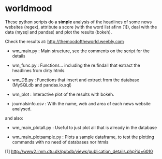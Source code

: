 worldmood
=========

These python scripts do a **simple** analysis of the headlines of some news websites (regex), attribute a score (with the word list afinn [1]), deal with the data (mysql and pandas) and plot the results (bokeh).

Check the results at: http://themoodoftheworld.weebly.com

- wm_main.py :    Main structure, see the comments on the script for the details

- wm_func.py :    Functions... including the re.findall that extract the headlines from dirty htmls

- wm_DB.py   :    Functions that insert and extract from the database (MySQLdb and pandas.io.sql)

- wm_plot    :    Interactive plot of the results with bokeh.

- journalsinfo.csv : With the name, web and area of each news website analysed.

and also:

- wm_main_plotall.py    :  Useful to just plot all that is already in the database
 
- wm_main_plotsample.py :  Plots a sample dataframe, to test the plotting commands with no need of databases nor htmls



[1] http://www2.imm.dtu.dk/pubdb/views/publication_details.php?id=6010
